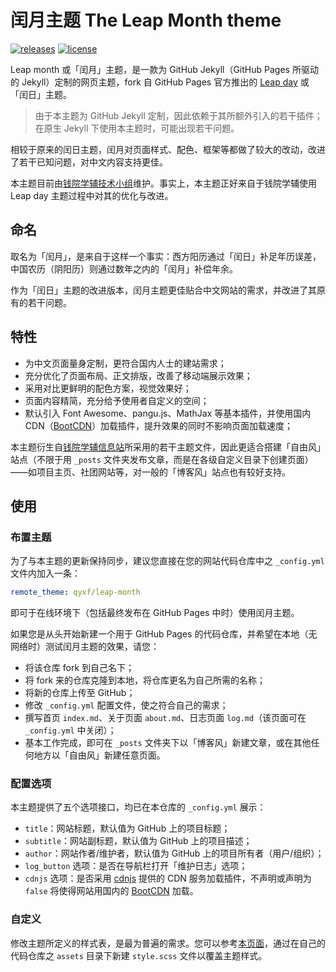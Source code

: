 # 闰月主题 The Leap Month theme

[![releases](https://img.shields.io/github/v/release/qyxf/leap-month)](https://github.com/qyxf/leap-month/releases)
[![license](https://img.shields.io/github/license/qyxf/leap-month)](https://creativecommons.org/share-your-work/public-domain/cc0/)

Leap month 或「闰月」主题，是一款为 GitHub Jekyll（GitHub Pages 所驱动的 Jekyll）定制的网页主题，fork 自 GitHub Pages 官方推出的 [Leap day](https://github.com/pages-themes/leap-day) 或「闰日」主题。

> 由于本主题为 GitHub Jekyll 定制，因此依赖于其所额外引入的若干插件；在原生 Jekyll 下使用本主题时，可能出现若干问题。

相较于原来的闰日主题，闰月对页面样式、配色、框架等都做了较大的改动，改进了若干已知问题，对中文内容支持更佳。

本主题目前由[钱院学辅技术小组](https://github.com/qyxf)维护。事实上，本主题正好来自于钱院学辅使用 Leap day 主题过程中对其的优化与改进。

## 命名

取名为「闰月」，是来自于这样一个事实：西方阳历通过「闰日」补足年历误差，中国农历（阴阳历）则通过数年之内的「闰月」补偿年余。

作为「闰日」主题的改进版本，闰月主题更佳贴合中文网站的需求，并改进了其原有的若干问题。

## 特性

- 为中文页面量身定制，更符合国内人士的建站需求；
- 充分优化了页面布局、正文排版，改善了移动端展示效果；
- 采用对比更鲜明的配色方案，视觉效果好；
- 页面内容精简，充分给予使用者自定义的空间；
- 默认引入 Font Awesome、pangu.js、MathJax 等基本插件，并使用国内 CDN（[BootCDN](https://bootcdn.cn/)）加载插件，提升效果的同时不影响页面加载速度；

本主题衍生自[钱院学辅信息站](https://qyxf.site)所采用的若干主题文件，因此更适合搭建「自由风」站点（不限于用 `_posts` 文件夹发布文章，而是在各级自定义目录下创建页面）——如项目主页、社团网站等，对一般的「博客风」站点也有较好支持。

## 使用

### 布置主题

为了与本主题的更新保持同步，建议您直接在您的网站代码仓库中之 `_config.yml` 文件内加入一条：

```yaml
remote_theme: qyxf/leap-month
```

即可于在线环境下（包括最终发布在 GitHub Pages 中时）使用闰月主题。

如果您是从头开始新建一个用于 GitHub Pages 的代码仓库，并希望在本地（无网络时）测试闰月主题的效果，请您：

- 将该仓库 fork 到自己名下；
- 将 fork 来的仓库克隆到本地，将仓库更名为自己所需的名称；
- 将新的仓库上传至 GitHub；
- 修改 `_config.yml` 配置文件，使之符合自己的需求；
- 撰写首页 `index.md`、关于页面 `about.md`、日志页面 `log.md`（该页面可在 `_config.yml` 中关闭）；
- 基本工作完成，即可在 `_posts` 文件夹下以「博客风」新建文章，或在其他任何地方以「自由风」新建任意页面。

### 配置选项

本主题提供了五个选项接口，均已在本仓库的 `_config.yml` 展示：

- `title`：网站标题，默认值为 GitHub 上的项目标题；
- `subtitle`：网站副标题，默认值为 GitHub 上的项目描述；
- `author`：网站作者/维护者，默认值为 GitHub 上的项目所有者（用户/组织）；
- `log_button` 选项：是否在导航栏打开「维护日志」选项；
- `cdnjs` 选项：是否采用 [cdnjs](https://cdnjs.com/) 提供的 CDN 服务加载插件，不声明或声明为 `false` 将使得网站用国内的 [BootCDN](https://bootcdn.cn/) 加载。

### 自定义

修改主题所定义的样式表，是最为普遍的需求。您可以参考[本页面](https://help.github.com/cn/enterprise/2.17/user/articles/adding-a-theme-to-your-github-pages-site-using-jekyll)，通过在自己的代码仓库之 `assets` 目录下新建 `style.scss` 文件以覆盖主题样式。

